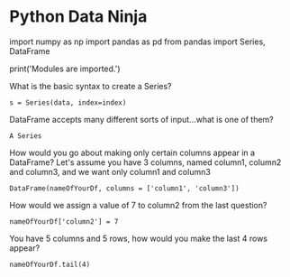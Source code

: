# Python Data Ninja

import numpy as np
import pandas as pd
from pandas import Series, DataFrame

print('Modules are imported.')



What is the basic syntax to create a Series?

    s = Series(data, index=index)


DataFrame accepts many different sorts of input...what is one of them?

    A Series


How would you go about making only certain columns appear in a DataFrame? Let's assume you have 3 columns, named column1, column2 and column3, and we want only column1 and column3

    DataFrame(nameOfYourDf, columns = ['column1', 'column3'])


How would we assign a value of 7 to column2 from the last question?

    nameOfYourDf['column2'] = 7


You have 5 columns and 5 rows, how would you make the last 4 rows appear?

    nameOfYourDf.tail(4)
